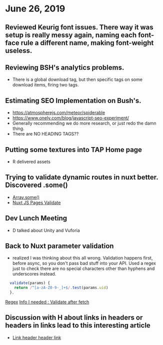 # June 26, 2019

## Reviewed Keurig font issues. There way it was setup is really messy again, naming each font-face rule a different name, making font-weight useless.

## Reviewing BSH's analytics problems.
- There is a global download tag, but then specific tags on some download items, firing two tags. 

## Estimating SEO Implementation on Bush's.
- https://atmospherejs.com/meteor/spiderable
- https://www.onely.com/blog/javascript-seo-experiment/
- Generally recommending we do more research, or just redo the damn thing.
- There are NO HEADING TAGS??

## Putting some textures into TAP Home page
- R delivered assets

## Trying to validate dynamic routes in nuxt better. Discovered .some()
- [Array.some()](https://developer.mozilla.org/en-US/docs/Web/JavaScript/Reference/Global_Objects/Array/some)
- [Nuxt JS Pages Validate](https://nuxtjs.org/api/pages-validate/)

## Dev Lunch Meeting
- D talked about Unity and Vuforia

## Back to Nuxt parameter validation
- realized I was thinking about this all wrong. Validation happens first, before async, so you don't pass bad stuff into your API. Used a regex just to check there are no special characters other than hyphens and underscores instead.

```js
  validate(params) {
    return /^[a-zA-Z0-9-_]+$/.test(params.uid)
  },
```

[Regex](https://stackoverflow.com/questions/5887678/alphanumeric-dash-and-underscore-but-no-spaces-regular-expression-check-javascr)
[Info I needed : Validate after fetch](https://github.com/nuxt/nuxt.js/issues/2010)

## Discussion with H about links in headers or headers in links lead to this interesting article
- [Link header header link](https://css-tricks.com/link-header-header-link/)